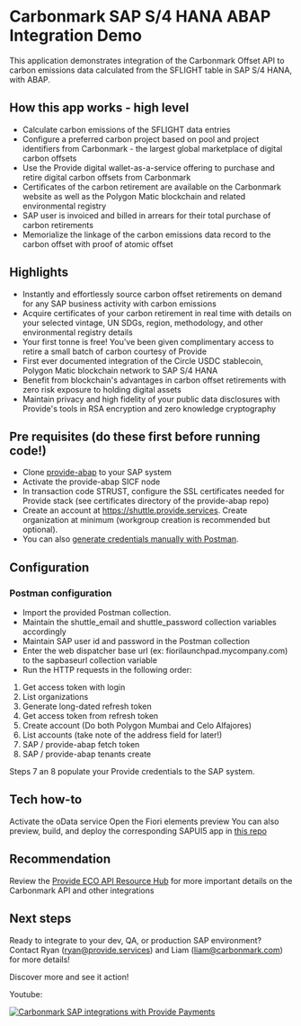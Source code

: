 # Carbonmark SAP S/4 HANA ABAP Integration Demo

This application demonstrates integration of the Carbonmark Offset API to carbon emissions data calculated from the SFLIGHT table in SAP S/4 HANA, with ABAP.

## How this app works - high level
- Calculate carbon emissions of the SFLIGHT data entries
- Configure a preferred carbon project based on pool and project identifiers from Carbonmark - the largest global marketplace of digital carbon offsets
- Use the Provide digital wallet-as-a-service offering to purchase and retire digital carbon offsets from Carbonmark
- Certificates of the carbon retirement are available on the Carbonmark website as well as the Polygon Matic blockchain and related environmental registry
- SAP user is invoiced and billed in arrears for their total purchase of carbon retirements
- Memorialize the linkage of the carbon emissions data record to the carbon offset with proof of atomic offset

## Highlights
- Instantly and effortlessly source carbon offset retirements on demand for any SAP business activity with carbon emissions
- Acquire certificates of your carbon retirement in real time with details on your selected vintage, UN SDGs, region, methodology, and other environmental registry details
- Your first tonne is free! You've been given complimentary access to retire a small batch of carbon courtesy of Provide
- First ever documented integration of the Circle USDC stablecoin, Polygon Matic blockchain network to SAP S/4 HANA
- Benefit from blockchain's advantages in carbon offset retirements with zero risk exposure to holding digital assets
- Maintain privacy and high fidelity of your public data disclosures with Provide's tools in RSA encryption and zero knowledge cryptography

## Pre requisites (do these first before running code!)
- Clone [provide-abap](https://github.com/provideplatform/provide-abap) to your SAP system
- Activate the provide-abap SICF node
- In transaction code STRUST, configure the SSL certificates needed for Provide stack (see certificates directory of the provide-abap repo)
- Create an account at https://shuttle.provide.services. Create organization at minimum (workgroup creation is recommended but optional).
- You can also [generate credentials manually with Postman](https://github.com/provideplatform/eco-api-resources/blob/main/postman/Carbonmark%20API%20-%20Provide%20Payments%20User%20signup.postman_collection.json). 

## Configuration

### Postman configuration
- Import the provided Postman collection. 
- Maintain the shuttle_email and shuttle_password collection variables accordingly
- Maintain SAP user id and password in the Postman collection
- Enter the web dispatcher base url (ex: fiorilaunchpad.mycompany.com) to the sapbaseurl collection variable
- Run the HTTP requests in the following order:
1. Get access token with login
2. List organizations
3. Generate long-dated refresh token
4. Get access token from refresh token
5. Create account (Do both Polygon Mumbai and Celo Alfajores)
6. List accounts (take note of the address field for later!)
7. SAP / provide-abap fetch token
8. SAP / provide-abap tenants create

Steps 7 an 8 populate your Provide credentials to the SAP system. 

## Tech how-to
Activate the oData service
Open the Fiori elements preview
You can also preview, build, and deploy the corresponding SAPUI5 app in [this repo](https://github.com/fleischr/carbonmark-sapui5-demo)

## Recommendation 
Review the [Provide ECO API Resource Hub](https://github.com/provideplatform/eco-api-resources) for more important details on the Carbonmark API and other integrations

## Next steps
Ready to integrate to your dev, QA, or production SAP environment? Contact Ryan (ryan@provide.services) and Liam (liam@carbonmark.com) for more details!

Discover more and see it action!

Youtube:

[![Carbonmark SAP integrations with Provide Payments](https://img.youtube.com/vi/O8dsJc8QVhM/0.jpg)](https://www.youtube.com/embed/O8dsJc8QVhM?si=adJAchxp4hVvaTJR&amp;start=692)
